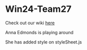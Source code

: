 # Win24-Team27

Check out our wiki [here](https://github.com/StanfordCS194/Win24-Team27/wiki)

Anna Edmonds is playing around

She has added style on styleSheet.js
